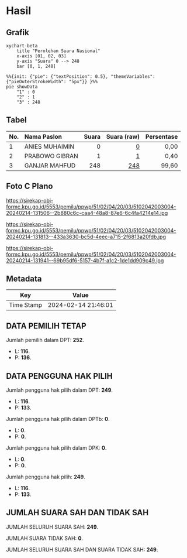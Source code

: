 # Hasil

## Grafik

```mermaid
xychart-beta
    title "Perolehan Suara Nasional"
    x-axis [01, 02, 03]
    y-axis "Suara" 0 --> 248
    bar [0, 1, 248]
```

```mermaid
%%{init: {"pie": {"textPosition": 0.5}, "themeVariables": {"pieOuterStrokeWidth": "5px"}} }%%
pie showData
    "1" : 0
    "2" : 1
    "3" : 248
```

## Tabel

| No. | Nama Paslon    | Suara | Suara (raw) | Persentase |
|:--- |:-------------- | -----:| -----------:| ----------:|
| 1   | ANIES MUHAIMIN | 0     | [0][p-1]    | 0,00       |
| 2   | PRABOWO GIBRAN | 1     | [1][p-2]    | 0,40       |
| 3   | GANJAR MAHFUD  | 248   | [248][p-3]  | 99,60      |


[p-1]: https://github.com/gigit-pemilu/pemilu-2024/blob/main/pilpres/hitung-suara/sub/51-bali/sub/02-tabanan/sub/04-kerambitan/sub/2003-penarukan/sub/004-tps/sub/paslon-1.txt
[p-2]: https://github.com/gigit-pemilu/pemilu-2024/blob/main/pilpres/hitung-suara/sub/51-bali/sub/02-tabanan/sub/04-kerambitan/sub/2003-penarukan/sub/004-tps/sub/paslon-2.txt
[p-3]: https://github.com/gigit-pemilu/pemilu-2024/blob/main/pilpres/hitung-suara/sub/51-bali/sub/02-tabanan/sub/04-kerambitan/sub/2003-penarukan/sub/004-tps/sub/paslon-3.txt

## Foto C Plano

https://sirekap-obj-formc.kpu.go.id/5553/pemilu/ppwp/51/02/04/20/03/5102042003004-20240214-131506--2b880c6c-caa4-48a8-87e6-6c4fa4214e14.jpg

https://sirekap-obj-formc.kpu.go.id/5553/pemilu/ppwp/51/02/04/20/03/5102042003004-20240214-131813--433a3630-bc5d-4eec-a715-2f6813a20fdb.jpg

https://sirekap-obj-formc.kpu.go.id/5553/pemilu/ppwp/51/02/04/20/03/5102042003004-20240214-131941--69b95df6-5157-4b7f-a1c2-1de1dd909c49.jpg


## Metadata

| Key        | Value               |
| ---------- | ------------------- |
| Time Stamp | 2024-02-14 21:46:01 |


## DATA PEMILIH TETAP

Jumlah pemilih dalam DPT: **252**.
 * L: **116**.
 * P: **136**.

## DATA PENGGUNA HAK PILIH

Jumlah pengguna hak pilih dalam DPT: **249**.
 * L: **116**.
 * P: **133**.

Jumlah pengguna hak pilih dalam DPTb: **0**.
 * L: **0**.
 * P: **0**.

Jumlah pengguna hak pilih dalam DPK: **0**.
 * L: **0**.
 * P: **0**.

Jumlah pengguna hak pilih: **249**.
 * L: **116**.
 * P: **133**.

## JUMLAH SUARA SAH DAN TIDAK SAH

JUMLAH SELURUH SUARA SAH: **249**.

JUMLAH SUARA TIDAK SAH: **0**.

JUMLAH SELURUH SUARA SAH DAN SUARA TIDAK SAH: **249**.


